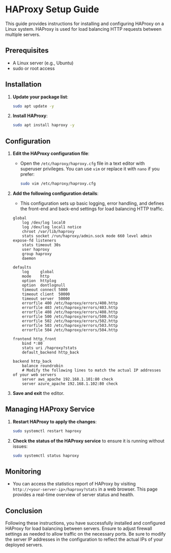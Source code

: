 # HAProxy Setup Guide

This guide provides instructions for installing and configuring HAProxy on a Linux system. HAProxy is used for load balancing HTTP requests between multiple servers.

## Prerequisites

- A Linux server (e.g., Ubuntu)
- sudo or root access

## Installation

1. **Update your package list**:
    ```bash
    sudo apt update -y
    ```

2. **Install HAProxy**:
    ```bash
    sudo apt install haproxy -y
    ```

## Configuration

1. **Edit the HAProxy configuration file**:
    - Open the `/etc/haproxy/haproxy.cfg` file in a text editor with superuser privileges. You can use `vim` or replace it with `nano` if you prefer:
      ```bash
      sudo vim /etc/haproxy/haproxy.cfg
      ```

2. **Add the following configuration details**:
    - This configuration sets up basic logging, error handling, and defines the front-end and back-end settings for load balancing HTTP traffic.
    ```plaintext
    global
        log /dev/log local0
        log /dev/log local1 notice
        chroot /var/lib/haproxy
        stats socket /run/haproxy/admin.sock mode 660 level admin expose-fd listeners
        stats timeout 30s
        user haproxy
        group haproxy
        daemon

    defaults
        log     global
        mode    http
        option  httplog
        option  dontlognull
        timeout connect 5000
        timeout client  50000
        timeout server  50000
        errorfile 400 /etc/haproxy/errors/400.http
        errorfile 403 /etc/haproxy/errors/403.http
        errorfile 408 /etc/haproxy/errors/408.http
        errorfile 500 /etc/haproxy/errors/500.http
        errorfile 502 /etc/haproxy/errors/502.http
        errorfile 503 /etc/haproxy/errors/503.http
        errorfile 504 /etc/haproxy/errors/504.http

    frontend http_front
        bind *:80
        stats uri /haproxy?stats
        default_backend http_back

    backend http_back
        balance roundrobin
        # Modify the following lines to match the actual IP addresses of your web servers
        server aws_apache 192.168.1.101:80 check
        server azure_apache 192.168.1.102:80 check
    ```

3. **Save and exit** the editor.

## Managing HAProxy Service

1. **Restart HAProxy to apply the changes**:
    ```bash
    sudo systemctl restart haproxy
    ```

2. **Check the status of the HAProxy service** to ensure it is running without issues:
    ```bash
    sudo systemctl status haproxy
    ```

## Monitoring

- You can access the statistics report of HAProxy by visiting `http://<your-server-ip>/haproxy?stats` in a web browser. This page provides a real-time overview of server status and health.

## Conclusion

Following these instructions, you have successfully installed and configured HAProxy for load balancing between servers. Ensure to adjust firewall settings as needed to allow traffic on the necessary ports. Be sure to modify the server IP addresses in the configuration to reflect the actual IPs of your deployed servers.
